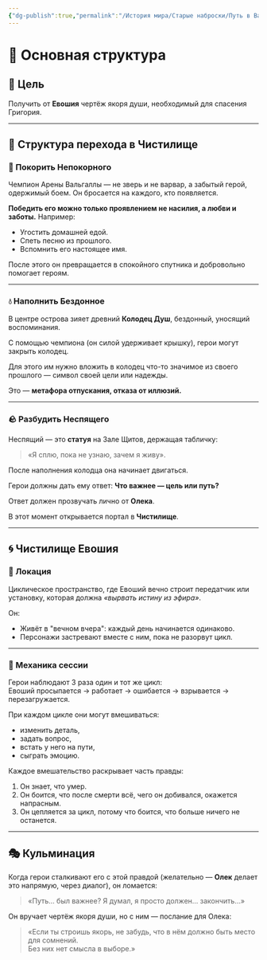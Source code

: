 ```yaml
---
{"dg-publish":true,"permalink":"/История мира/Старые наброски/Путь в Вальгалла/","noteIcon":"","created":"2025-09-07T13:19:33.845+03:00","updated":"2025-09-07T08:22:48.633+03:00"}
---
```


# 🔧 Основная структура

## 🎯 Цель  
Получить от **Евошия** чертёж якоря души, необходимый для спасения Григория.

---

## 🔁 Структура перехода в Чистилище

### 🥊 Покорить Непокорного  
Чемпион Арены Вальгаллы — не зверь и не варвар, а забытый герой, одержимый боем. Он бросается на каждого, кто появляется.  

**Победить его можно только проявлением не насилия, а любви и заботы.** Например:  
- Угостить домашней едой.  
- Спеть песню из прошлого.  
- Вспомнить его настоящее имя.  

После этого он превращается в спокойного спутника и добровольно помогает героям.

---

### 💧 Наполнить Бездонное  
В центре острова зияет древний **Колодец Душ**, бездонный, уносящий воспоминания.  

С помощью чемпиона (он силой удерживает крышку), герои могут закрыть колодец.  

Для этого им нужно вложить в колодец что-то значимое из своего прошлого — символ своей цели или надежды.  

Это — **метафора отпускания, отказа от иллюзий.**

---

### 🪨 Разбудить Неспящего  
Неспящий — это **статуя** на Зале Щитов, держащая табличку:  
> «Я сплю, пока не узнаю, зачем я живу».

После наполнения колодца она начинает двигаться.  

Герои должны дать ему ответ: **Что важнее — цель или путь?**  

Ответ должен прозвучать лично от **Олека**.  

В этот момент открывается портал в **Чистилище**.

---

## 🌀 Чистилище Евошия

### 📍 Локация  
Циклическое пространство, где Евоший вечно строит передатчик или установку, которая должна *«вырвать истину из эфира»*.  

Он:  
- Живёт в "вечном вчера": каждый день начинается одинаково.  
- Персонажи застревают вместе с ним, пока не разорвут цикл.  

---

### 🧩 Механика сессии  
Герои наблюдают 3 раза один и тот же цикл:  
Евоший просыпается → работает → ошибается → взрывается → перезагружается.  

При каждом цикле они могут вмешиваться:  
- изменить деталь,  
- задать вопрос,  
- встать у него на пути,  
- сыграть эмоцию.  

Каждое вмешательство раскрывает часть правды:  
1. Он знает, что умер.  
2. Он боится, что после смерти всё, чего он добивался, окажется напрасным.  
3. Он цепляется за цикл, потому что боится, что больше ничего не останется.  

---

## 🎭 Кульминация  
Когда герои сталкивают его с этой правдой (желательно — **Олек** делает это напрямую, через диалог), он ломается:  

> «Путь… был важнее? Я думал, я просто должен… закончить…»  

Он вручает чертёж якоря души, но с ним — послание для Олека:  

> «Если ты строишь якорь, не забудь, что в нём должно быть место для сомнений.  
> Без них нет смысла в выборе.»
